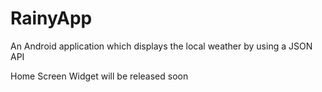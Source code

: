 # RainyApp
An Android application which displays the local weather by using a JSON API

Home Screen Widget will be released soon
